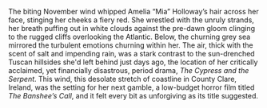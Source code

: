 The biting November wind whipped Amelia “Mia” Holloway’s hair across her face, stinging her cheeks a fiery red.  She wrestled with the unruly strands, her breath puffing out in white clouds against the pre-dawn gloom clinging to the rugged cliffs overlooking the Atlantic. Below, the churning grey sea mirrored the turbulent emotions churning within her.  The air, thick with the scent of salt and impending rain, was a stark contrast to the sun-drenched Tuscan hillsides she'd left behind just days ago, the location of her critically acclaimed, yet financially disastrous, period drama, *The Cypress and the Serpent*.  This wind, this desolate stretch of coastline in County Clare, Ireland, was the setting for her next gamble, a low-budget horror film titled *The Banshee’s Call*, and it felt every bit as unforgiving as its title suggested.
